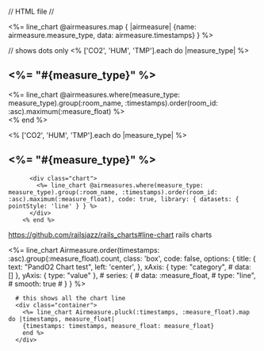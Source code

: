 // HTML file //

<div class="charts">
    <%= line_chart @airmeasures.map { |airmeasure|
      {name: airmeasure.measure_type, data: airmeasure.timestamps}
    } %>
  </div>

<!-- <div class="chart">
    <%= line_chart @airmeasures.group_by_day(:created_at, range: 1.month.ago..Time.now).count(:measure_float), library: { scales: { xAxes: [{ type: 'measure_float', time: { unit: 'day' } }] } } %>
  </div> -->

<!-- <div class="container">
    <ul><% @airmeasures.each do |airmeasure| %>
      <li><%= airmeasure.timestamps %></li>
      <%= airmeasure.measure_type %>
      <%= airmeasure.measure_float %>
      <%= airmeasure.brand %>
      <%= airmeasure.serial_number %>
      <%= airmeasure.establishment_id %>
      <%= airmeasure.establishment_name %>
      <%= airmeasure.establishment_city %>
      <%= airmeasure.establishment_postcode %>
      <%= airmeasure.establishment_address %>
      <%= airmeasure.establishment_latitude %>
      <%= airmeasure.establishment_longitude %>
      <%= airmeasure.room_id %>
      <li><%= airmeasure.room_name %></li>
    <% end %>
    </ul>
  </div> -->


  <!--
<% ['CO2', 'HUM', 'TMP'].each do |measure_type| %>
  <h2><%= "#{measure_type}" %></h2>

  <div class="container">
    <%= line_chart @airmeasures.where(measure_type: measure_type).group(:room_name).order(room_name: :asc).group_by_day(:timestamps).maximum(:measure_float) %>
  </div>
<% end %>


// shows dots
<% ['CO2', 'HUM', 'TMP'].each do |measure_type| %>
  <h2><%= "#{measure_type}" %></h2>

  <div class="container">
    <%= line_chart @airmeasures.where(measure_type: measure_type).group(:room_name, :timestamps).order(room_name: :asc).maximum(:measure_float) %>
  </div>
<% end %>

-->


// shows dots only
<% ['CO2', 'HUM', 'TMP'].each do |measure_type| %>
  <h2><%= "#{measure_type}" %></h2>

  <div class="container">
    <%= line_chart @airmeasures.where(measure_type: measure_type).group(:room_name, :timestamps).order(room_id: :asc).maximum(:measure_float) %>
  </div>
<% end %>


<% ['CO2', 'HUM', 'TMP'].each do |measure_type| %>
          <h2><%= "#{measure_type}" %></h2>

          <div class="chart">
            <%= line_chart @airmeasures.where(measure_type: measure_type).group(:room_name, :timestamps).order(room_id: :asc).maximum(:measure_float), code: true, library: { datasets: { pointStyle: 'line' } } %>
          </div>
        <% end %>


https://github.com/railsjazz/rails_charts#line-chart
rails charts



<!--
    <div data-controller="chart" data-chart-data="<%= @airmeasures.to_json %>">
      <canvas data-target="chart.canvas"></canvas>
    </div>
    -->

  <!--
    <%= line_chart Airmeasure.group(:measure_float).count, class: 'box',
      options: {
        title: {
          text: "People count by age",
          left: 'center'
        },
      }
    %>
  -->

  <!--
    <div id="airmeasure-chart-container" data-controller="chart" data-metric="YourMetric" data-unit="YourUnit">
      <canvas id="airmeasure-chart" width="400" height="400"></canvas>
    </div>

    <div data-metrics-type data-metrics="<%= @metrics.to_json %>"></div>
  -->

<!--
    <div class="container">
      <h2>PandO2</h2>
        <% ['CO2', 'HUM', 'TMP'].each do |measure_type| %>
          <h2><%= "#{measure_type}" %></h2>

          <%= line_chart @airmeasures.where(measure_type: measure_type).group(:room_name, :timestamps).order(room_id: :asc).maximum(:measure_float), code: true, library: { datasets: { pointStyle: 'line' } } %>
        <% end %>
    </div>
-->


  <%= line_chart Airmeasure.order(timestamps: :asc).group(:measure_float).count,
        class: 'box',
            code: false,
            options: {
                title: {
                  text: "PandO2 Chart test",
                  left: 'center',
                },
                xAxis: {
                  type: "category",
                  # data: []
                },
                yAxis: {
                  type: "value"
                },
                # series: {
                #     data: :measure_float,
                #     type: "line",
                #     smooth: true
                # }
            }
      %>


      # this shows all the chart line
      <div class="container">
        <%= line_chart Airmeasure.pluck(:timestamps, :measure_float).map do |timestamps, measure_float|
        {timestamps: timestamps, measure_float: measure_float}
        end %>
      </div>
